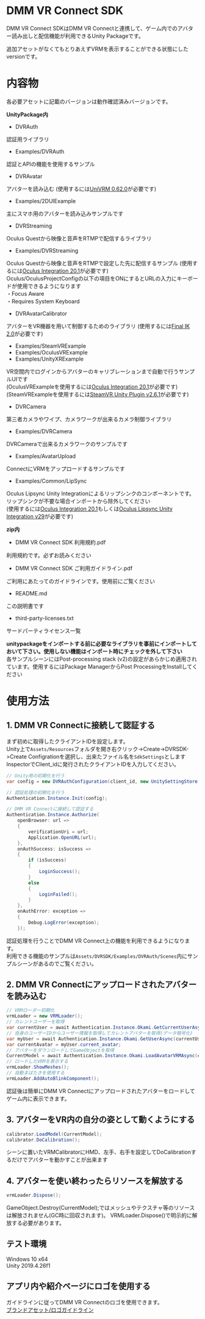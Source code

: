 # DMM VR Connect SDK
DMM VR Connect SDKはDMM VR Connectと連携して、ゲーム内でのアバター読み出しと配信機能が利用できるUnity Packageです。  

追加アセットがなくてもとりあえずVRMを表示することができる状態にしたversionです。


# 内容物
各必要アセットに記載のバージョンは動作確認済みバージョンです。  
  
**UnityPackage内** 

- DVRAuth

認証用ライブラリ

- Examples/DVRAuth

認証とAPIの機能を使用するサンプル

- DVRAvatar

アバターを読み込む (使用するには[UniVRM 0.62.0](https://github.com/vrm-c/UniVRM)が必要です)

- Examples/2DUIExample

主にスマホ用のアバターを読み込みサンプルです

- DVRStreaming

Oculus Questから映像と音声をRTMPで配信するライブラリ

- Examples/DVRStreaming

Oculus Questから映像と音声をRTMPで設定した先に配信するサンプル (使用するには[Oculus Integration 20.1](https://developer.oculus.com/downloads/package/unity-integration/)が必要です)  
Oculus/OculusProjectConfigの以下の項目をONにするとURLの入力にキーボードが使用できるようになります  
・Focus Aware  
・Requires System Keyboard  
  

- DVRAvatarCalibrator

アバターをVR機器を用いて制御するためのライブラリ (使用するには[Final IK 2.0](https://assetstore.unity.com/packages/tools/animation/final-ik-14290?locale=ja-JP)が必要です)

- Examples/SteamVRExample
- Examples/OculusVRExample
- Examples/UnityXRExample

VR空間内でログインからアバターのキャリブレーションまで自動で行うサンプルUIです  
(OculusVRExampleを使用するには[Oculus Integration 20.1](https://developer.oculus.com/downloads/package/unity-integration/)が必要です)  
(SteamVRExampleを使用するには[SteamVR Unity Plugin v2.6.1](https://github.com/ValveSoftware/steamvr_unity_plugin/releases)が必要です)  

- DVRCamera

第三者カメラやワイプ、カメラワークが出来るカメラ制御ライブラリ  

- Examples/DVRCamera

DVRCameraで出来るカメラワークのサンプルです  

- Examples/AvatarUpload

ConnectにVRMをアップロードするサンプルです  

- Examples/Common/LipSync

Oculus Lipsync Unity Integrationによるリップシンクのコンポーネントです。リップシンクが不要な場合インポートから除外してください  
(使用するには[Oculus Integration 20.1](https://developer.oculus.com/downloads/package/unity-integration/)もしくは[Oculus Lipsync Unity Integration v29](https://developer.oculus.com/downloads/package/oculus-lipsync-unity/29.0.0/)が必要です)  
  
**zip内**

- DMM VR Connect SDK 利用規約.pdf

利用規約です。必ずお読みください

- DMM VR Connect SDK ご利用ガイドライン.pdf

ご利用にあたってのガイドラインです。使用前にご覧ください

- README.md

この説明書です

- third-party-licenses.txt

サードパーティライセンス一覧
  
**unitypackageをインポートする前に必要なライブラリを事前にインポートしておいて下さい。使用しない機能はインポート時にチェックを外して下さい**  
各サンプルシーンにはPost-processing stack (v2)の設定があらかじめ適用されています。使用するにはPackage ManagerからPost ProcessingをInstallしてください

# 使用方法
## 1. DMM VR Connectに接続して認証する

まず初めに取得したクライアントIDを設定します。  
Unity上で`Assets/Resources`フォルダを開き右クリック->Create->DVRSDK->Create Configrationを選択し、出来たファイル名を`SdkSettings`とします  
InspectorでClient_idに発行されたクライアントIDを入力してください。  

```csharp
// Unity用の初期化を行う
var config = new DVRAuthConfiguration(client_id, new UnitySettingStore(), new UniWebRequest(), new NewtonsoftJsonSerializer());

// 認証処理の初期化を行う
Authentication.Instance.Init(config);

// DMM VR Connectに接続して認証する
Authentication.Instance.Authorize(
    openBrowser: url =>
    {
        verificationUri = url;
        Application.OpenURL(url);
    },
    onAuthSuccess: isSuccess =>
    {
        if (isSuccess)
        {
            LoginSuccess();
        }
        else
        {
            LoginFailed();
        }
    },
    onAuthError: exception =>
    {
        Debug.LogError(exception);
    });
```
認証処理を行うことでDMM VR Connect上の機能を利用できるようになります。  
利用できる機能のサンプルは`Assets/DVRSDK/Examples/DVRAuth/Scenes`内にサンプルシーンがあるのでご覧ください。

## 2. DMM VR Connectにアップロードされたアバターを読み込む
```csharp
// VRMローダー初期化
vrmLoader = new VRMLoader();
// カレントユーザーを取得
var currentUser = await Authentication.Instance.Okami.GetCurrentUserAsync();
// 自身のユーザーIDからユーザー情報を取得してカレントアバターを取得(データ暗号化)
var myUser = await Authentication.Instance.Okami.GetUserAsync(currentUser.id);
var currentAvatar = myUser.current_avatar;
// アバターをダウンロードしてGameObjectを取得
CurrentModel = await Authentication.Instance.Okami.LoadAvatarVRMAsync(currentAvatar, vrmLoader.LoadVRMModelFromConnectAsync) as GameObject;
// ロードしたVRMを表示する
vrmLoader.ShowMeshes();
// 自動まばたきを使用する
vrmLoader.AddAutoBlinkComponent();
```
認証後は簡単にDMM VR Connectにアップロードされたアバターをロードしてゲーム内に表示できます。

## 3. アバターをVR内の自分の姿として動くようにする
```csharp
calibrator.LoadModel(CurrentModel);
calibrator.DoCalibration();
```
シーンに置いたVRMCalibratorにHMD、左手、右手を設定してDoCalibrationするだけでアバターを動かすことが出来ます

## 4. アバターを使い終わったらリソースを解放する
```csharp
vrmLoader.Dispose();
```
GameObject.Destroy(CurrentModel);ではメッシュやテクスチャ等のリソースは解放されません(GC時に回収されます)。
VRMLoader.Dispose()で明示的に解放する必要があります。

## テスト環境
Windows 10 x64  
Unity 2019.4.26f1

## アプリ内や紹介ページにロゴを使用する
ガイドラインに従ってDMM VR Connectのロゴを使用できます。  
[ブランドアセット/ロゴガイドライン](https://connect.vrlab.dmm.com/support/brand-assets/)
